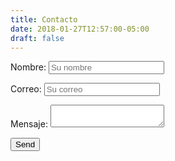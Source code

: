 ```yaml
---
title: Contacto
date: 2018-01-27T12:57:00-05:00
draft: false
---
```


<form action="//formspree.io/marioapardo@gmail.com" method="POST">
 <p>Nombre: <input type="text" name="name" placeholder="Su nombre"></p>
 <p>Correo: <input type="email" name="_replyto" placeholder="Su correo"></p>
 <p>Mensaje: <textarea name="message"></textarea></p>
 <input type="hidden" name="_subject" value="Mensaje via https://mariopardo.co">
 <input type="hidden" name="_language" value="es">
 <input type="text" name="_gotcha" style="display:none" />
 <input type="hidden" name="_next" value="https://mariopardo.co/thanks"/>
 <input type="submit" value="Send">
</form>